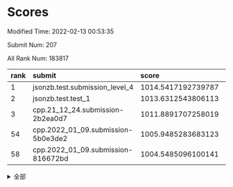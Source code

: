 # Scores

Modified Time: 2022-02-13 00:53:35

Submit Num: 207

All Rank Num: 183817

| rank |               submit               |       score        |       sigma        | pk_num |
| :--- | :--------------------------------- | :----------------- | :----------------- | :----- |
| 1    | jsonzb.test.submission_level_4     | 1014.5417192739787 | 0.8015003057025818 | 3553   |
| 2    | jsonzb.test.test_1                 | 1013.6312543806113 | 0.8305441608075246 | 3557   |
| 3    | cpp.21_12_24.submission-2b2ea0d7   | 1011.8891707258019 | 0.8030313554516784 | 3551   |
| 54   | cpp.2022_01_09.submission-5b0e3de2 | 1005.9485283683123 | 0.7342345384250116 | 3550   |
| 58   | cpp.2022_01_09.submission-816672bd | 1004.5485096100141 | 0.7154491354151862 | 3550   |


<details>
<summary>全部</summary>

| rank |                 submit                 |       score        |       sigma        | pk_num |
| :--- | :------------------------------------- | :----------------- | :----------------- | :----- |
| 1    | jsonzb.test.submission_level_4         | 1014.5417192739787 | 0.8015003057025818 | 3553   |
| 2    | jsonzb.test.test_1                     | 1013.6312543806113 | 0.8305441608075246 | 3557   |
| 3    | cpp.21_12_24.submission-2b2ea0d7       | 1011.8891707258019 | 0.8030313554516784 | 3551   |
| 4    | gobigger.level_3.submission_level_3_46 | 1011.6859897044774 | 0.7524817711965743 | 3553   |
| 5    | gobigger.level_3.submission_level_3_38 | 1011.6709047818108 | 0.7814995123928875 | 3551   |
| 6    | gobigger.level_3.submission_level_3_28 | 1011.5219541599827 | 0.7747113461044264 | 3551   |
| 7    | gobigger.level_3.submission_level_3_2  | 1011.3446635507293 | 0.7658624011758678 | 3550   |
| 8    | gobigger.level_3.submission_level_3_29 | 1011.2086163778725 | 0.7560200677045604 | 3554   |
| 9    | gobigger.level_3.submission_level_3_21 | 1011.1355067383502 | 0.7546465502733709 | 3552   |
| 10   | gobigger.level_3.submission_level_3_49 | 1010.7270572352268 | 0.7591208749482481 | 3555   |
| 11   | gobigger.level_3.submission_level_3_7  | 1010.6873466325009 | 0.7651359775303348 | 3556   |
| 12   | gobigger.level_3.submission_level_3_9  | 1010.6800324297524 | 0.7451380288400518 | 3553   |
| 13   | gobigger.level_3.submission_level_3_1  | 1010.6180021201758 | 0.776376272101288  | 3553   |
| 14   | gobigger.level_3.submission_level_3_5  | 1010.6050925117303 | 0.7674720786229856 | 3555   |
| 15   | gobigger.level_3.submission_level_3_30 | 1010.5709725905222 | 0.7563938836554149 | 3559   |
| 16   | gobigger.level_3.submission_level_3_3  | 1010.4983388045072 | 0.7657288720635146 | 3549   |
| 17   | gobigger.level_3.submission_level_3_22 | 1010.4930865479831 | 0.7669936736101143 | 3555   |
| 18   | gobigger.level_3.submission_level_3_35 | 1010.4544122360811 | 0.769574775290717  | 3555   |
| 19   | gobigger.level_3.submission_level_3_16 | 1010.4476412750695 | 0.7471917288032872 | 3551   |
| 20   | gobigger.level_3.submission_level_3_34 | 1010.4452660165662 | 0.7695412970206368 | 3553   |
| 21   | gobigger.level_3.submission_level_3_41 | 1010.415272422438  | 0.7690962536188709 | 3553   |
| 22   | gobigger.level_3.submission_level_3_32 | 1010.4015611091193 | 0.7827636401548098 | 3553   |
| 23   | gobigger.level_3.submission_level_3_13 | 1010.3392734194092 | 0.7578381149149506 | 3557   |
| 24   | gobigger.level_3.submission_level_3_40 | 1010.2436250525628 | 0.7876490802065049 | 3554   |
| 25   | gobigger.level_3.submission_level_3_12 | 1010.226260658982  | 0.7618589064912134 | 3554   |
| 26   | gobigger.level_3.submission_level_3_42 | 1010.1640089177502 | 0.7518855497943825 | 3551   |
| 27   | gobigger.level_3.submission_level_3_36 | 1010.1466533508077 | 0.7460405491504033 | 3553   |
| 28   | gobigger.level_3.submission_level_3_26 | 1010.1450858918961 | 0.7559983606389775 | 3552   |
| 29   | gobigger.level_3.submission_level_3_8  | 1010.0644339557277 | 0.7564123043615191 | 3551   |
| 30   | gobigger.level_3.submission_level_3_6  | 1010.0582401027937 | 0.7592291822641009 | 3556   |
| 31   | gobigger.level_3.submission_level_3_27 | 1010.0076707831728 | 0.7613646271439499 | 3551   |
| 32   | gobigger.level_3.submission_level_3_43 | 1009.973803968994  | 0.7283765974395833 | 3551   |
| 33   | gobigger.level_3.submission_level_3_18 | 1009.9460003247946 | 0.7484988883434178 | 3555   |
| 34   | gobigger.level_3.submission_level_3_19 | 1009.924849018672  | 0.7464561667511247 | 3552   |
| 35   | gobigger.level_3.submission_level_3_37 | 1009.910964739973  | 0.7721821092997128 | 3549   |
| 36   | gobigger.level_3.submission_level_3_44 | 1009.8691487044673 | 0.7335240786754507 | 3556   |
| 37   | gobigger.level_3.submission_level_3_33 | 1009.7390516157585 | 0.763813506280385  | 3546   |
| 38   | gobigger.level_3.submission_level_3_14 | 1009.6669208637446 | 0.7289886056430113 | 3553   |
| 39   | gobigger.level_3.submission_level_3_0  | 1009.6499766372187 | 0.7527158638633712 | 3556   |
| 40   | gobigger.level_3.submission_level_3_24 | 1009.5482067333758 | 0.7575979767122508 | 3551   |
| 41   | gobigger.level_3.submission_level_3_11 | 1009.4811630218791 | 0.7686624922869483 | 3553   |
| 42   | gobigger.level_3.submission_level_3_4  | 1009.388880753119  | 0.7499325715416084 | 3552   |
| 43   | gobigger.level_3.submission_level_3_48 | 1009.3601025329433 | 0.7341318094544101 | 3553   |
| 44   | gobigger.level_3.submission_level_3_23 | 1009.3594602174742 | 0.7482760107126918 | 3551   |
| 45   | gobigger.level_3.submission_level_3_20 | 1009.3377872518812 | 0.745843428512247  | 3550   |
| 46   | gobigger.level_3.submission_level_3_10 | 1008.840827009842  | 0.7569682965325307 | 3555   |
| 47   | gobigger.level_3.submission_level_3_45 | 1008.7453299053944 | 0.7445031937379288 | 3551   |
| 48   | gobigger.level_3.submission_level_3_17 | 1008.7114044334398 | 0.7372711875892152 | 3556   |
| 49   | gobigger.level_3.submission_level_3_31 | 1008.6327442194046 | 0.7384987856105838 | 3554   |
| 50   | gobigger.level_3.submission_level_3_39 | 1008.4962874282198 | 0.7504180019392832 | 3551   |
| 51   | gobigger.level_3.submission_level_3_25 | 1008.3839093040061 | 0.7347129565274386 | 3551   |
| 52   | gobigger.level_3.submission_level_3_15 | 1008.3511299761437 | 0.7555175352090433 | 3548   |
| 53   | gobigger.level_3.submission_level_3_47 | 1008.0552681884544 | 0.7461338652486956 | 3553   |
| 54   | cpp.2022_01_09.submission-5b0e3de2     | 1005.9485283683123 | 0.7342345384250116 | 3550   |
| 55   | gobigger.level_1.submission_level_1_43 | 1005.1288124906516 | 0.7370575635099913 | 3549   |
| 56   | gobigger.level_1.submission_level_1_6  | 1004.9589498676637 | 0.71664041570667   | 3557   |
| 57   | gobigger.level_1.submission_level_1_21 | 1004.7032594675188 | 0.7137616590813619 | 3555   |
| 58   | cpp.2022_01_09.submission-816672bd     | 1004.5485096100141 | 0.7154491354151862 | 3550   |
| 59   | gobigger.level_1.submission_level_1_15 | 1004.3573165442867 | 0.7258184534843458 | 3550   |
| 60   | gobigger.level_1.submission_level_1_44 | 1004.1787216766899 | 0.726681844890104  | 3551   |
| 61   | gobigger.level_1.submission_level_1_3  | 1004.0953293604178 | 0.7211651146908502 | 3553   |
| 62   | gobigger.level_1.submission_level_1_36 | 1004.0432135287758 | 0.7171948364589719 | 3552   |
| 63   | gobigger.level_1.submission_level_1_28 | 1004.0123029688975 | 0.7249150155937496 | 3551   |
| 64   | gobigger.level_1.submission_level_1_27 | 1003.9554694184737 | 0.7186564269212994 | 3555   |
| 65   | gobigger.level_1.submission_level_1_45 | 1003.9301168774055 | 0.7253086481354988 | 3549   |
| 66   | gobigger.level_1.submission_level_1_23 | 1003.8846838616861 | 0.7090016408683275 | 3549   |
| 67   | gobigger.level_1.submission_level_1_41 | 1003.8424503286301 | 0.725980036020554  | 3550   |
| 68   | gobigger.level_1.submission_level_1_5  | 1003.7979724109887 | 0.7025072205472054 | 3552   |
| 69   | gobigger.level_1.submission_level_1_37 | 1003.7190254198032 | 0.7150774139102878 | 3556   |
| 70   | gobigger.level_1.submission_level_1_47 | 1003.6551507926604 | 0.7098715803254104 | 3552   |
| 71   | gobigger.level_1.submission_level_1_39 | 1003.6183332664311 | 0.7063706773588326 | 3554   |
| 72   | gobigger.level_1.submission_level_1_18 | 1003.5434032060282 | 0.7102769117922556 | 3551   |
| 73   | gobigger.level_1.submission_level_1_14 | 1003.5318061812694 | 0.7149512852276491 | 3555   |
| 74   | gobigger.level_1.submission_level_1_32 | 1003.5199951742403 | 0.7187640781587928 | 3556   |
| 75   | gobigger.level_1.submission_level_1_48 | 1003.4596269778485 | 0.7210337218302806 | 3549   |
| 76   | gobigger.level_1.submission_level_1_16 | 1003.4322945234527 | 0.7270126196312159 | 3551   |
| 77   | gobigger.level_1.submission_level_1_25 | 1003.4111562142344 | 0.7074521918448392 | 3550   |
| 78   | gobigger.level_1.submission_level_1_49 | 1003.3705355595555 | 0.7128584714924354 | 3553   |
| 79   | gobigger.level_1.submission_level_1_26 | 1003.3134096949004 | 0.7199930542306827 | 3551   |
| 80   | gobigger.level_1.submission_level_1_22 | 1003.3069219365192 | 0.7169441918791567 | 3550   |
| 81   | gobigger.level_1.submission_level_1_13 | 1003.2721097153278 | 0.720652802708231  | 3555   |
| 82   | gobigger.level_1.submission_level_1_12 | 1003.263626643356  | 0.7091516959446476 | 3553   |
| 83   | gobigger.level_1.submission_level_1_34 | 1003.168499143719  | 0.7177801865062275 | 3555   |
| 84   | gobigger.level_1.submission_level_1_42 | 1003.1132412749002 | 0.72707288012112   | 3552   |
| 85   | gobigger.level_1.submission_level_1_7  | 1003.0351158332328 | 0.7214416239665096 | 3552   |
| 86   | gobigger.level_1.submission_level_1_20 | 1002.9906082628187 | 0.7081233801620826 | 3554   |
| 87   | gobigger.level_1.submission_level_1_33 | 1002.9747161475071 | 0.7163776115311168 | 3549   |
| 88   | gobigger.level_1.submission_level_1_38 | 1002.92628000631   | 0.7200382403475694 | 3549   |
| 89   | gobigger.level_1.submission_level_1_30 | 1002.9228204347058 | 0.7306430093611895 | 3552   |
| 90   | gobigger.level_1.submission_level_1_8  | 1002.8933827614362 | 0.7082521965146331 | 3556   |
| 91   | gobigger.level_1.submission_level_1_9  | 1002.7997278710518 | 0.713653403259756  | 3544   |
| 92   | gobigger.level_1.submission_level_1_10 | 1002.7781630632724 | 0.7195771948049987 | 3556   |
| 93   | gobigger.level_1.submission_level_1_40 | 1002.7576709070669 | 0.7078961254125217 | 3554   |
| 94   | gobigger.level_1.submission_level_1_0  | 1002.676836509064  | 0.7230006872792822 | 3554   |
| 95   | gobigger.level_1.submission_level_1_24 | 1002.548912906279  | 0.7228955825689074 | 3553   |
| 96   | gobigger.level_1.submission_level_1_2  | 1002.4941201051143 | 0.7057510636180443 | 3548   |
| 97   | gobigger.level_1.submission_level_1_31 | 1002.4746786211624 | 0.7169634714645288 | 3548   |
| 98   | gobigger.level_1.submission_level_1_4  | 1002.4220536062076 | 0.7038158081627826 | 3558   |
| 99   | gobigger.level_1.submission_level_1_1  | 1002.0677674641438 | 0.7275950349426589 | 3547   |
| 100  | gobigger.level_1.submission_level_1_35 | 1001.9986618590963 | 0.711174503027708  | 3550   |
| 101  | gobigger.level_1.submission_level_1_19 | 1001.8615297870394 | 0.7142317134901633 | 3552   |
| 102  | gobigger.level_1.submission_level_1_11 | 1001.6747713734715 | 0.7178785923386818 | 3550   |
| 103  | gobigger.level_1.submission_level_1_17 | 1001.5666068420683 | 0.709673446917884  | 3554   |
| 104  | gobigger.level_1.submission_level_1_29 | 1001.2420097504463 | 0.7147362829966856 | 3552   |
| 105  | gobigger.level_1.submission_level_1_46 | 1001.2415964921282 | 0.7077999481629399 | 3553   |
| 106  | gobigger.random.submission_random_39   | 997.2020664429917  | 0.6989465186774279 | 3553   |
| 107  | gobigger.random.submission_random_0    | 997.1704520147983  | 0.7071949471691152 | 3555   |
| 108  | gobigger.random.submission_random_18   | 997.0994450869918  | 0.7090981057948257 | 3547   |
| 109  | gobigger.random.submission_random_27   | 997.0252106804726  | 0.7188966214874734 | 3553   |
| 110  | gobigger.random.submission_random_36   | 996.8273269067562  | 0.706531740832627  | 3549   |
| 111  | gobigger.random.submission_random_16   | 996.6320712010862  | 0.7221525343542312 | 3551   |
| 112  | gobigger.random.submission_random_30   | 996.5902911306573  | 0.7252691562622036 | 3546   |
| 113  | gobigger.random.submission_random_45   | 996.5880069340146  | 0.7096603021367536 | 3552   |
| 114  | gobigger.random.submission_random_21   | 996.5395289920997  | 0.708460661678802  | 3547   |
| 115  | gobigger.random.submission_random_15   | 996.4582423708692  | 0.7124183014826608 | 3558   |
| 116  | gobigger.random.submission_random_2    | 996.4007793161105  | 0.7242493155270636 | 3548   |
| 117  | gobigger.random.submission_random_12   | 996.3523565734743  | 0.7052764689719858 | 3552   |
| 118  | gobigger.random.submission_random_41   | 996.338616653242   | 0.7181668900011278 | 3552   |
| 119  | gobigger.random.submission_random_44   | 996.3032898709571  | 0.7144373647771465 | 3545   |
| 120  | gobigger.random.submission_random_38   | 996.2527937083023  | 0.7185014151795664 | 3549   |
| 121  | gobigger.random.submission_random_47   | 996.1312668754728  | 0.7160690900837364 | 3553   |
| 122  | gobigger.random.submission_random_9    | 996.0774016305601  | 0.7144931922974581 | 3553   |
| 123  | gobigger.random.submission_random_42   | 996.0581860800863  | 0.7163573901161191 | 3552   |
| 124  | gobigger.random.submission_random_37   | 996.056617636516   | 0.7158856202931921 | 3554   |
| 125  | gobigger.random.submission_random_3    | 996.0256482672943  | 0.7019365423631563 | 3550   |
| 126  | gobigger.random.submission_random_49   | 995.9994135623383  | 0.7209761625516763 | 3553   |
| 127  | gobigger.random.submission_random_31   | 995.998138310569   | 0.7228850516557377 | 3548   |
| 128  | gobigger.random.submission_random_35   | 995.9400176371263  | 0.7143505067247158 | 3550   |
| 129  | gobigger.random.submission_random_20   | 995.9395121531912  | 0.7189035160057669 | 3548   |
| 130  | gobigger.random.submission_random_26   | 995.9013224836846  | 0.7084484820032808 | 3552   |
| 131  | gobigger.random.submission_random_6    | 995.7936410487431  | 0.7103053842062839 | 3554   |
| 132  | gobigger.random.submission_random_28   | 995.7858880674603  | 0.7160435339132878 | 3551   |
| 133  | gobigger.random.submission_random_43   | 995.7831763648373  | 0.7207238933568726 | 3551   |
| 134  | gobigger.random.submission_random_33   | 995.7745807716656  | 0.707440810367236  | 3550   |
| 135  | gobigger.random.submission_random_8    | 995.6368789383998  | 0.7190739954555512 | 3553   |
| 136  | gobigger.random.submission_random_48   | 995.6077448801216  | 0.7068239140667015 | 3549   |
| 137  | gobigger.random.submission_random_1    | 995.6025528913505  | 0.7187148556443391 | 3552   |
| 138  | gobigger.random.submission_random_34   | 995.5940060043333  | 0.7124700615353728 | 3559   |
| 139  | gobigger.random.submission_random_7    | 995.561137870923   | 0.7122843270879236 | 3557   |
| 140  | gobigger.random.submission_random_19   | 995.5584506704423  | 0.7116730465090707 | 3553   |
| 141  | gobigger.random.submission_random_46   | 995.5449483104658  | 0.718602506145681  | 3550   |
| 142  | gobigger.random.submission_random_13   | 995.4628840040062  | 0.721691620055431  | 3555   |
| 143  | gobigger.random.submission_random_4    | 995.4068322695667  | 0.7070846061735958 | 3553   |
| 144  | gobigger.random.submission_random_29   | 995.32963507327    | 0.7131636264381253 | 3550   |
| 145  | gobigger.random.submission_random_25   | 995.2981750323746  | 0.7087098329121931 | 3552   |
| 146  | gobigger.random.submission_random_40   | 995.278362298167   | 0.6998880080717831 | 3554   |
| 147  | gobigger.random.submission_random_14   | 995.2716804363869  | 0.724669868235549  | 3555   |
| 148  | gobigger.random.submission_random_5    | 995.1984704423841  | 0.7075514192166897 | 3549   |
| 149  | gobigger.random.submission_random_22   | 995.028440623351   | 0.7161661073755579 | 3552   |
| 150  | gobigger.random.submission_random_32   | 994.9947525594503  | 0.708363385623836  | 3553   |
| 151  | gobigger.random.submission_random_10   | 994.7511790151354  | 0.7119532639361815 | 3548   |
| 152  | gobigger.random.submission_random_23   | 994.6265575486403  | 0.7122080593385701 | 3548   |
| 153  | gobigger.random.submission_random_24   | 994.6112819587229  | 0.7254961061299671 | 3551   |
| 154  | gobigger.level_2.submission_level_2_5  | 994.5144580783438  | 0.7276679000707063 | 3554   |
| 155  | gobigger.random.submission_random_17   | 994.4888569363867  | 0.7164220536009744 | 3551   |
| 156  | gobigger.random.submission_random_11   | 994.0574696518897  | 0.7210526103095461 | 3552   |
| 157  | gobigger.level_2.submission_level_2_38 | 993.6820378878502  | 0.7283450250029546 | 3552   |
| 158  | gobigger.level_2.submission_level_2_27 | 993.6121790224693  | 0.7331597473314498 | 3555   |
| 159  | gobigger.level_2.submission_level_2_37 | 993.5799713692197  | 0.7426211807943915 | 3551   |
| 160  | gobigger.level_2.submission_level_2_43 | 993.560600809527   | 0.7230779524177487 | 3554   |
| 161  | gobigger.level_2.submission_level_2_34 | 993.5109024626222  | 0.7409325662706826 | 3554   |
| 162  | gobigger.level_2.submission_level_2_1  | 993.3778635913068  | 0.7401121251674819 | 3551   |
| 163  | gobigger.level_2.submission_level_2_14 | 993.0524097576997  | 0.7309385579906605 | 3551   |
| 164  | gobigger.level_2.submission_level_2_24 | 992.9766226221575  | 0.7336942677862377 | 3551   |
| 165  | gobigger.level_2.submission_level_2_47 | 992.9637704701222  | 0.7319332588719208 | 3553   |
| 166  | gobigger.level_2.submission_level_2_0  | 992.9629302167854  | 0.7262338981594582 | 3555   |
| 167  | gobigger.level_2.submission_level_2_7  | 992.8758123471819  | 0.7531783276495653 | 3550   |
| 168  | gobigger.level_2.submission_level_2_46 | 992.7687444714874  | 0.7348561594176399 | 3552   |
| 169  | gobigger.level_2.submission_level_2_12 | 992.6655128407058  | 0.7312939745930396 | 3555   |
| 170  | gobigger.level_2.submission_level_2_40 | 992.6416979408104  | 0.7395949995786062 | 3551   |
| 171  | gobigger.level_2.submission_level_2_28 | 992.6050669514042  | 0.7396289641283965 | 3549   |
| 172  | gobigger.level_2.submission_level_2_35 | 992.5878938122038  | 0.7346104697443188 | 3550   |
| 173  | gobigger.level_2.submission_level_2_11 | 992.5604809060336  | 0.7452143646321929 | 3549   |
| 174  | gobigger.level_2.submission_level_2_21 | 992.5237849263094  | 0.7331553410203534 | 3548   |
| 175  | gobigger.level_2.submission_level_2_23 | 992.4537748879436  | 0.744482101134967  | 3555   |
| 176  | gobigger.level_2.submission_level_2_49 | 992.2740210091608  | 0.7489929579754457 | 3558   |
| 177  | gobigger.level_2.submission_level_2_45 | 992.1964034670032  | 0.7246266092550816 | 3555   |
| 178  | gobigger.level_2.submission_level_2_31 | 992.1956159588576  | 0.7370911493452607 | 3555   |
| 179  | gobigger.level_2.submission_level_2_17 | 992.1544452925756  | 0.7337023260911691 | 3550   |
| 180  | gobigger.level_2.submission_level_2_9  | 992.0394195482527  | 0.7459338483164594 | 3546   |
| 181  | gobigger.level_2.submission_level_2_42 | 991.890937340653   | 0.7406834997874635 | 3549   |
| 182  | gobigger.level_2.submission_level_2_26 | 991.8866565470803  | 0.7439810102252468 | 3549   |
| 183  | gobigger.level_2.submission_level_2_32 | 991.8789660239715  | 0.7282229309000174 | 3552   |
| 184  | gobigger.level_2.submission_level_2_6  | 991.840140586402   | 0.7272481709583425 | 3554   |
| 185  | gobigger.level_2.submission_level_2_48 | 991.8299670666872  | 0.7438892896000098 | 3550   |
| 186  | gobigger.level_2.submission_level_2_19 | 991.7970779749004  | 0.7352991538037056 | 3544   |
| 187  | gobigger.level_2.submission_level_2_25 | 991.7565380487879  | 0.7574154034872776 | 3549   |
| 188  | gobigger.level_2.submission_level_2_36 | 991.7486439064003  | 0.7595804760490558 | 3553   |
| 189  | gobigger.level_2.submission_level_2_39 | 991.6493652438613  | 0.7453063183756085 | 3553   |
| 190  | gobigger.level_2.submission_level_2_16 | 991.6166957115789  | 0.7594697544677245 | 3553   |
| 191  | gobigger.level_2.submission_level_2_10 | 991.586649071754   | 0.7505613007083078 | 3549   |
| 192  | gobigger.level_2.submission_level_2_30 | 991.522477969188   | 0.7405884512093838 | 3554   |
| 193  | gobigger.level_2.submission_level_2_22 | 991.5056887754315  | 0.7641047119597296 | 3548   |
| 194  | gobigger.level_2.submission_level_2_20 | 991.451700333729   | 0.7332239095263996 | 3550   |
| 195  | gobigger.level_2.submission_level_2_15 | 991.377671030302   | 0.7584264569141047 | 3554   |
| 196  | gobigger.level_2.submission_level_2_18 | 991.3730192462897  | 0.7520810130529271 | 3554   |
| 197  | gobigger.level_2.submission_level_2_2  | 991.2477501627216  | 0.7539220790807062 | 3551   |
| 198  | gobigger.level_2.submission_level_2_13 | 991.1949394137259  | 0.7625807651328215 | 3549   |
| 199  | gobigger.level_2.submission_level_2_41 | 991.1272161718011  | 0.7613922613742113 | 3551   |
| 200  | gobigger.level_2.submission_level_2_8  | 991.004509408598   | 0.7587812056191229 | 3554   |
| 201  | gobigger.level_2.submission_level_2_33 | 990.8752254424285  | 0.7709287820859584 | 3555   |
| 202  | gobigger.level_2.submission_level_2_29 | 990.7044205355389  | 0.7827871969699498 | 3555   |
| 203  | gobigger.level_2.submission_level_2_4  | 990.6591848548643  | 0.7652234919416551 | 3553   |
| 204  | gobigger.level_2.submission_level_2_3  | 990.5591211855559  | 0.7813896540814124 | 3554   |
| 205  | gobigger.level_2.submission_level_2_44 | 990.2860591277583  | 0.773130430806553  | 3555   |
| 206  | gobigger.none.submission_none_1        | 979.374482284553   | 1.1952593186398008 | 3553   |
| 207  | gobigger.none.submission_none_0        | 974.8051957203578  | 1.4667781497039107 | 3551   |

</details>